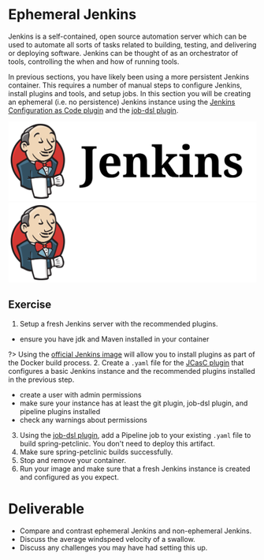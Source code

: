 # Ephemeral Jenkins

Jenkins is a self-contained, open source automation server which can be used to automate all sorts of tasks related to building, testing, and delivering or deploying software. Jenkins can be thought of as an orchestrator of tools, controlling the when and how of running tools.

In previous sections, you have likely been using a more persistent Jenkins container. This requires a number of manual steps to configure Jenkins, install plugins and tools, and setup jobs. In this section you will be creating an ephemeral (i.e. no persistence) Jenkins instance using the [Jenkins Configuration as Code plugin](https://github.com/jenkinsci/configuration-as-code-plugin) and the [job-dsl plugin](https://jenkinsci.github.io/job-dsl-plugin/).

![jenkins image](img-addendum/jenkins_light.svg ':size=400px :class=light-mode-img-center :alt= jenkins image; light mode')
![jenkins image](img-addendum/jenkins_dark.svg ':size=400px :class=dark-mode-img-center :alt= jenkins image; dark mode')

## Exercise

1. Setup a fresh Jenkins server with the recommended plugins.

* ensure you have jdk and Maven installed in your container

 ?> Using the [official Jenkins image](https://hub.docker.com/r/jenkins/jenkins) will allow you to install plugins as part of the Docker build process.
2. Create a `.yaml` file for the [JCasC plugin](https://github.com/jenkinsci/configuration-as-code-plugin) that configures a basic Jenkins instance and the recommended plugins installed in the previous step.

* create a user with admin permissions
* make sure your instance has at least the git plugin, job-dsl plugin, and pipeline plugins installed
* check any warnings about permissions

3. Using the [job-dsl plugin](https://jenkinsci.github.io/job-dsl-plugin/), add a Pipeline job to your existing `.yaml` file to build spring-petclinic. You don't need to deploy this artifact.
4. Make sure spring-petclinic builds successfully.
5. Stop and remove your container.
6. Run your image and make sure that a fresh Jenkins instance is created and configured as you expect.

# Deliverable

* Compare and contrast ephemeral Jenkins and non-ephemeral Jenkins.
* Discuss the average windspeed velocity of a swallow.
* Discuss any challenges you may have had setting this up.
